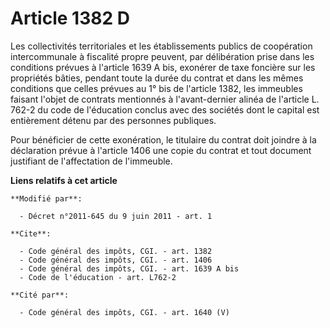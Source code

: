 # Article 1382 D

Les collectivités territoriales et les établissements publics de coopération intercommunale à fiscalité propre peuvent, par
délibération prise dans les conditions prévues à l'article 1639 A bis, exonérer de taxe foncière sur les propriétés bâties,
pendant toute la durée du contrat et dans les mêmes conditions que celles prévues au 1° bis de l'article 1382, les immeubles
faisant l'objet de contrats mentionnés à l'avant-dernier alinéa de l'article L. 762-2 du code de l'éducation conclus avec des
sociétés dont le capital est entièrement détenu par des personnes publiques. 

Pour bénéficier de cette exonération, le titulaire du contrat doit joindre à la déclaration prévue à l'article 1406 une copie
du contrat et tout document justifiant de l'affectation de l'immeuble.

**Liens relatifs à cet article**

	**Modifié par**:

	  - Décret n°2011-645 du 9 juin 2011 - art. 1

	**Cite**:

	  - Code général des impôts, CGI. - art. 1382
	  - Code général des impôts, CGI. - art. 1406
	  - Code général des impôts, CGI. - art. 1639 A bis
	  - Code de l'éducation - art. L762-2

	**Cité par**:

	  - Code général des impôts, CGI. - art. 1640 (V)
